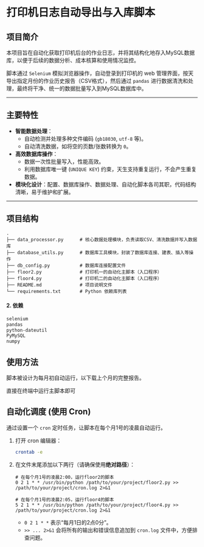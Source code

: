 # 打印机日志自动导出与入库脚本

## 项目简介

本项目旨在自动化获取打印机后台的作业日志，并将其结构化地存入MySQL数据库，以便于后续的数据分析、成本核算和使用情况监控。

脚本通过 `Selenium` 模拟浏览器操作，自动登录到打印机的 web 管理界面，按天导出指定月份的作业历史报告（CSV格式），然后通过 `pandas` 进行数据清洗和处理，最终将干净、统一的数据批量写入到MySQL数据库中。

---

## 主要特性

- **智能数据处理**：
    - 自动检测并处理多种文件编码 (`gb18030`, `utf-8` 等)。
    - 自动清洗数据，如将空的页数/张数转换为 `0`。
- **高效数据库操作**：
    - 数据一次性批量写入，性能高效。
    - 利用数据库唯一键 (`UNIQUE KEY`) 约束，天生支持重复运行，不会产生重复数据。
- **模块化设计**：配置、数据库操作、数据处理、自动化脚本各司其职，代码结构清晰，易于维护和扩展。

---

## 项目结构

```
.
├── data_processor.py      # 核心数据处理模块，负责读取CSV、清洗数据并写入数据库
├── database_utils.py      # 数据库工具模块，封装了数据库连接、建表、插入等操作
├── db_config.py           # 数据库连接配置文件
├── floor2.py              # 打印机一的自动化主脚本（入口程序）
├── floor4.py              # 打印机二的自动化主脚本（入口程序）
├── README.md              # 项目说明文件
└── requirements.txt       # Python 依赖库列表
```






#### 2. 依赖

```txt
selenium
pandas
python-dateutil
PyMySQL
numpy
```




## 使用方法

脚本被设计为每月初自动运行，以下载上个月的完整报告。

直接在终端中运行主脚本即可



## 自动化调度 (使用 Cron)

通过设置一个 `cron` 定时任务，让脚本在每个月1号的凌晨自动运行。

1.  打开 cron 编辑器：
    ```bash
    crontab -e
    ```

2.  在文件末尾添加以下两行（请确保使用**绝对路径**）：

    ```crontab
    # 在每个月1号的凌晨2:00，运行floor2的脚本
    0 2 1 * * /usr/bin/python /path/to/your/project/floor2.py >> /path/to/your/project/cron.log 2>&1

    # 在每个月1号的凌晨2:05，运行floor4的脚本
    5 2 1 * * /usr/bin/python /path/to/your/project/floor4.py >> /path/to/your/project/cron.log 2>&1
    ```
    - `0 2 1 * *` 表示“每月1日的2点0分”。
    - `>> ... 2>&1` 会将所有的输出和错误信息追加到 `cron.log` 文件中，方便排查问题。


